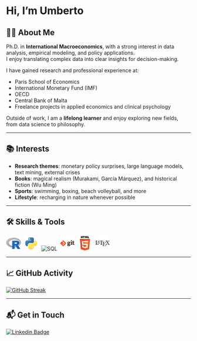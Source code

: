 # Hi, I’m Umberto  

## 👨‍🎓 About Me  

Ph.D. in **International Macroeconomics**, with a strong interest in data analysis, empirical modeling, and policy applications.  
I enjoy translating complex data into clear insights for decision-making.  

I have gained research and professional experience at:  
- Paris School of Economics  
- International Monetary Fund (IMF)  
- OECD  
- Central Bank of Malta  
- Freelance projects in applied economics and clinical psychology  

Outside of work, I am a **lifelong learner** and enjoy exploring new fields, from data science to philosophy.  

---

## 📚 Interests  

- **Research themes**: monetary policy surprises, large language models, text mining, external crises 
- **Books**: magical realism (Murakami, García Márquez), and historical fiction (Wu Ming)  
- **Sports**: swimming, boxing, beach volleyball, and more  
- **Lifestyle**: recharging in nature whenever possible  

---

## 🛠 Skills & Tools  

<p align="left">
  <img src="https://github.com/devicons/devicon/blob/master/icons/r/r-original.svg" title="R" alt="R" width="40" height="40"/>&nbsp;
  <img src="https://github.com/devicons/devicon/blob/master/icons/python/python-original.svg" title="Python" alt="Python" width="40" height="40"/>&nbsp;
  <img src="https://github.com/stephanieboyle/data_icons/blob/master/icons/SQL/sql-file.svg" title="SQL" alt="SQL" width="40" height="40"/>&nbsp;
  <img src="https://github.com/devicons/devicon/blob/master/icons/git/git-original-wordmark.svg" title="Git" alt="Git" width="40" height="40"/>&nbsp;
  <img src="https://github.com/devicons/devicon/blob/master/icons/html5/html5-original-wordmark.svg" title="HTML" alt="HTML" width="40" height="40"/>&nbsp;
  <img src="https://github.com/devicons/devicon/blob/master/icons/latex/latex-original.svg" title="LaTeX" alt="LaTeX" width="40" height="40"/>&nbsp;
</p>  

---

## 📈 GitHub Activity  

[![GitHub Streak](http://github-readme-streak-stats.herokuapp.com?user=umbertocollodel&theme=dark&background=000000)](https://git.io/streak-stats)  

---

## 📬 Get in Touch  

[![Linkedin Badge](https://img.shields.io/badge/-Umberto_Collodel-blue?style=flat&logo=Linkedin&logoColor=white)](https://www.linkedin.com/in/umberto-collodel-7a063a116/)  
